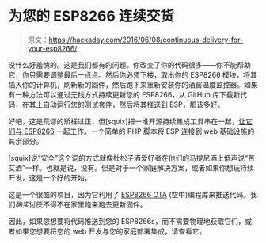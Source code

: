 # 为您的 ESP8266 连续交货

> 原文：<https://hackaday.com/2016/06/08/continuous-delivery-for-your-esp8266/>

没什么好羞愧的。这是我们都有的问题。你改变了你的代码很多——你不能帮助它，你只需要调整最后一点点。然后你必须下楼，取出你的 ESP8266 模块，将其插入你的计算机，刷新新的固件，然后跑下来重新安装你的酒窖温度监控器。如果有一种方法可以通过无线方式持续更新您的 ESP8266，从 GitHub 库下载新代码，在其上自动运行您的测试套件，然后将其推送到 ESP，那该多好。

好吧，这是荒谬的矫枉过正，但[squix]把一堆开源持续集成工具串在一起，[让它们与 ESP8266](http://blog.squix.org/2016/06/esp8266-continuous-delivery-pipeline-push-to-production.html) 一起工作。一个简单的 PHP 脚本将 ESP 连接到 web 基础设施的其余部分。

[squix]说“安全”这个词的方式就像杜松子酒爱好者在他们的马提尼酒上低声说“苦艾酒”一样。也就是说，没有。但是对于一个家庭解决方案，或者如果你想玩持续开发，这是一个好的开始。

这是一个很酷的项目，因为它利用了 [ESP8266 OTA](http://esp8266.github.io/Arduino/versions/2.0.0/doc/ota_updates/ota_updates.html#http-server) (空中)编程库来推送代码。我们*确实*讨厌不得不在家里跑来跑去更新固件。

因此，如果您想要将代码推送到您的 ESP8266s，而不需要物理地获取它们，或者如果您想要将您的 web 开发与您的家庭部署集成，请查看它。